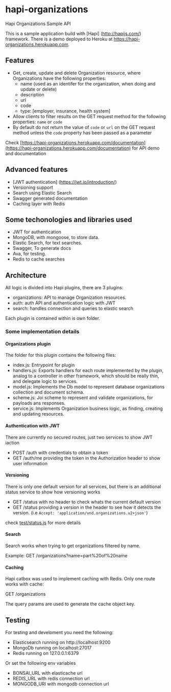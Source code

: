 # hapi-organizations

Hapi Organizations Sample API

This is a sample application build with [Hapi] (http://hapijs.com/) framework.
There is a demo deployed to Heroku at https://hapi-organizations.herokuapp.com.

## Features

- Get, create, update and delete Organization resource, where Organizations have the following properties:
  * name (used as an identifer for the organization, when doing and update or delete)
  * description
  * url
  * code
  * type: [employer, insurance, health system]
- Allow clients to filter results on the GET request method for the following properties: `name` or `code`
- By default do not return the value of `code` or `url` on the GET request method unless the `code` property has been passed as a parameter
  
Check [https://hapi-organizations.herokuapp.com/documentation](https://hapi-organizations.herokuapp.com/documentation) for API demo and documentation

## Advanced features

- [JWT authentication] (https://jwt.io/introduction/)
- Versioning support
- Search using Elastic Search
- Swagger generated documentation
- Caching layer with Redis

## Some techonologies and libraries used

- JWT for authentication
- MongoDB, with mongoose, to store data.
- Elastic Search, for text searches.
- Swagger, To generate docs
- Ava, for testing.
- Redis to cache searches

## Architecture

All logic is divided into Hapi plugins, there are 3 plugins:

- organizations: API to manage Organization resources.
- auth: auth API and authentication logic with JWT
- search: handles connection and queries to elastic search

Each plugin is contained within is own folder.

### Some implementation details

#### Organizations plugin

The folder for this plugin contains the following files:

- index.js: Entrypoint for plugin
- handlers.js: Exports handlers for each route implemented by the plugin, analog to a controller in other framework, which should be really thin, and delegate logic to services.
- model.js: Implements the Db model to represent database organizations collection and document schema.
- scheme.js: Joi scheme to represent and validate organizations, for payloads ans responses.
- service.js: Implements Organization business logic, as finding, creating and updating resources.  

#### Authentication with JWT

There are currently no secured routes, just two services to show JWT iaction

- POST /auth with credentials to obtain a token
- GET /auth/me providing the token in the Authorization header to show user information

#### Versioning

There is only one default version for all services, but there is an additional status service to show how versioning works

- GET /status with no header to check whats the current default version
- GET /status providing a version in the header to see how it detects the version. (i.e `Accept: 'application/vnd.organizations.v2+json'`)

check [test/status.js](https://github.com/gmauricio/hapi-organizations/blob/master/test/status.js) for more details

#### Search

Search works when trying to get organizations filtered by name. 

Example: GET /organizations?name=part%20of%20name 

#### Caching

Hapi catbox was used to implement caching with Redis. Only one route works with cache:

GET /organizations

The query params are used to generate the cache object key.

## Testing

For testing and develoment you need the following:

- Elasticsearch running on http://localhost:9200
- MongoDb running on localhost:27017
- Redis running on 127.0.0.1:6379

Or set the following env variables

- BONSAI_URL with elasticache url
- REDIS_URL with redis connection url
- MONGODB_URI with mongodb connection url
